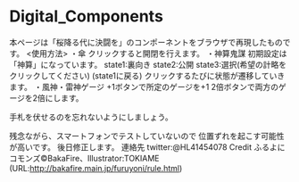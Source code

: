 # Digital_Components
本ページは「桜降る代に決闘を」のコンポーネントをブラウザで再現したものです。
<使用方法>
・傘
クリックすると開閉を行えます。
・神算鬼謀
初期設定は「神算」になっています。
state1:裏向き
state2:公開
state3:選択(希望の計略をクリックしてください)
(state1に戻る)
クリックするたびに状態が遷移していきます。
・風神・雷神ゲージ
+1ボタンで所定のゲージを+1
2倍ボタンで両方のゲージを2倍にします。

手札を伏せるのを忘れないようにしましょう。


残念ながら、スマートフォンでテストしていないので
位置ずれを起こす可能性が高いです。
後日修正します。
連絡先
twitter:@HL41454078
Credit
 ふるよにコモンズ©BakaFire、Illustrator:TOKIAME
 (URL:http://bakafire.main.jp/furuyoni/rule.html)
